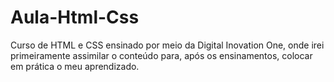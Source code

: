 # Aula-Html-Css
Curso de HTML e CSS ensinado por meio da Digital Inovation One, onde irei primeiramente assimilar o conteúdo para, após os ensinamentos, colocar em prática o meu aprendizado.

